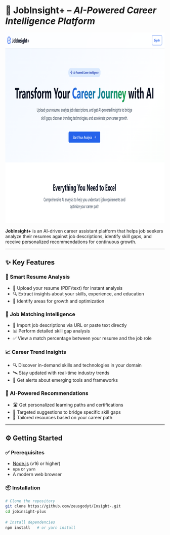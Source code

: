 # 🚀 **JobInsight+** – *AI-Powered Career Intelligence Platform*

<img src="public/assest/banner.png" alt="JobInsight+ Banner" width="600" height="600" />


**JobInsight+** is an AI-driven career assistant platform that helps job seekers analyze their resumes against job descriptions, identify skill gaps, and receive personalized recommendations for continuous growth.

---

## ✨ **Key Features**

### 📄 Smart Resume Analysis
- 🧠 Upload your resume (PDF/text) for instant analysis
- 🔍 Extract insights about your skills, experience, and education
- 🧭 Identify areas for growth and optimization

### 🧠 Job Matching Intelligence
- 🔗 Import job descriptions via URL or paste text directly
- 📊 Perform detailed skill gap analysis
- ✅ View a match percentage between your resume and the job role

### 📈 Career Trend Insights
- 🔍 Discover in-demand skills and technologies in your domain
- 🛰 Stay updated with real-time industry trends
- 📡 Get alerts about emerging tools and frameworks

### 🤖 AI-Powered Recommendations
- 🛣 Get personalized learning paths and certifications
- 🎯 Targeted suggestions to bridge specific skill gaps
- 🧩 Tailored resources based on your career path


---

## ⚙️ **Getting Started**

### ✅ Prerequisites
- [Node.js](https://nodejs.org/) (v16 or higher)
- `npm` or `yarn`
- A modern web browser

### 📦 Installation

```bash
# Clone the repository
git clone https://github.com/zeusgodyt/Insight-.git
cd jobinsight-plus

# Install dependencies
npm install   # or yarn install
